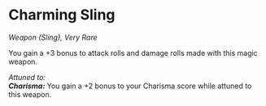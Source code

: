 # Charming Sling
*Weapon (Sling), Very Rare*

You gain a +3 bonus to attack rolls and damage rolls made with this magic weapon.

*Attuned to:*  
***Charisma:*** You gain a +2 bonus to your Charisma score while attuned to this weapon.
